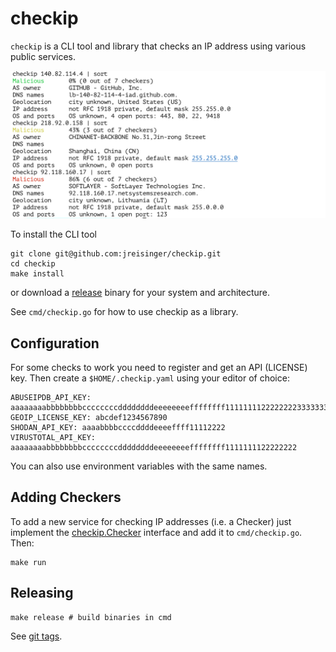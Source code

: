 # checkip

`checkip` is a CLI tool and library that checks an IP address using various
public services.

<img src="checkip.png" width="700">

To install the CLI tool

```
git clone git@github.com:jreisinger/checkip.git
cd checkip
make install
```

or download a [release](https://github.com/jreisinger/checkip/releases)
binary for your system and architecture.

See `cmd/checkip.go` for how to use checkip as a library.

## Configuration

For some checks to work you need to register and get an API (LICENSE) key.
Then create a `$HOME/.checkip.yaml` using your editor of choice:

```
ABUSEIPDB_API_KEY: aaaaaaaabbbbbbbbccccccccddddddddeeeeeeeeffffffff11111111222222223333333344444444
GEOIP_LICENSE_KEY: abcdef1234567890
SHODAN_API_KEY: aaaabbbbccccddddeeeeffff11112222
VIRUSTOTAL_API_KEY: aaaaaaaabbbbbbbbccccccccddddddddeeeeeeeeffffffff1111111122222222
```

You can also use environment variables with the same names.

## Adding Checkers

To add a new service for checking IP addresses (i.e. a Checker) just
implement the
[checkip.Checker](https://pkg.go.dev/github.com/jreisinger/checkip#Checker)
interface and add it to `cmd/checkip.go`. Then:

```
make run
```

## Releasing

```
make release # build binaries in cmd
```

See [git tags](https://reisinge.net/notes/prog/git#tags).
